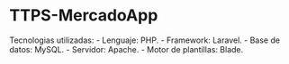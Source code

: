 # TTPS-MercadoApp
Tecnologias utilizadas:
    - Lenguaje: PHP.
    - Framework: Laravel.
    - Base de datos: MySQL.
    - Servidor: Apache.
    - Motor de plantillas: Blade.
